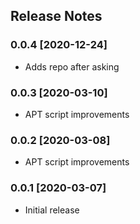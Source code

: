 ## Release Notes ##

### 0.0.4 [2020-12-24] ###

* Adds repo after asking

### 0.0.3 [2020-03-10] ###

* APT script improvements

### 0.0.2 [2020-03-08] ###

* APT script improvements

### 0.0.1 [2020-03-07] ###

* Initial release
